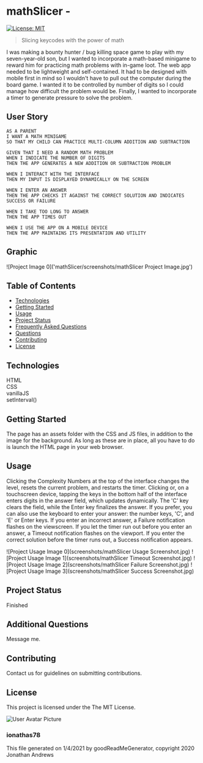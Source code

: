 # mathSlicer - 
[![License: MIT](https://img.shields.io/badge/License-MIT-yellow.svg)](https://opensource.org/licenses/MIT)

> Slicing keycodes with the power of math

I was making a bounty hunter / bug killing space game to play with my seven-year-old son, but I wanted to incorporate a math-based minigame to reward him for practicing math problems with in-game loot.
The web app needed to be lightweight and self-contained. It had to be designed with mobile first in mind so I wouldn't have to pull out the computer during the board game. I wanted it to be controlled by number of digits so I could manage how difficult the problem would be. Finally, I wanted to incorporate a timer to generate pressure to solve the problem.


## User Story

```
AS A PARENT 
I WANT A MATH MINIGAME
SO THAT MY CHILD CAN PRACTICE MULTI-COLUMN ADDITION AND SUBTRACTION
```

```
GIVEN THAT I NEED A RANDOM MATH PROBLEM
WHEN I INDICATE THE NUMBER OF DIGITS
THEN THE APP GENERATES A NEW ADDITION OR SUBTRACTION PROBLEM

WHEN I INTERACT WITH THE INTERFACE
THEN MY INPUT IS DISPLAYED DYNAMICALLY ON THE SCREEN

WHEN I ENTER AN ANSWER
THEN THE APP CHECKS IT AGAINST THE CORRECT SOLUTION AND INDICATES SUCCESS OR FAILURE

WHEN I TAKE TOO LONG TO ANSWER
THEN THE APP TIMES OUT

WHEN I USE THE APP ON A MOBILE DEVICE
THEN THE APP MAINTAINS ITS PRESENTATION AND UTILITY
```
            


## Graphic
![Project Image 0]('mathSlicer/screenshots/mathSlicer Project Image.jpg')

## Table of Contents
* [Technologies](#Technologies)
* [Getting Started](#Getting)
* [Usage](#Usage)
* [Project Status](#Project)
* [Frequently Asked Questions](#FAQ)
* [Questions](#Additional)
* [Contributing](#Contributing)
* [License](#License)
## Technologies
HTML\
CSS\
vanillaJS\
setInterval()

## Getting Started
The page has an assets folder with the CSS and JS files, in addition to the image for the background. As long as these are in place, all you have to do is launch the HTML page in your web browser.


## Usage
Clicking the Complexity Numbers at the top of the interface changes the level, resets the current problem, and restarts the timer. Clicking or, on a touchscreen device, tapping the keys in the bottom half of the interface enters digits in the answer field, which updates dynamically. The 'C' key clears the field, while the Enter key finalizes the answer. If you prefer, you can also use the keyboard to enter your answer: the number keys, 'C', and 'E' or Enter keys.
If you enter an incorrect answer, a Failure notification flashes on the viewscreen. If you let the timer run out before you enter an answer, a Timeout notification flashes on the viewport. If you enter the correct solution before the timer runs out, a Success notification appears.

![Project Usage Image 0](screenshots/mathSlicer Usage Screenshot.jpg)
![Project Usage Image 1](screenshots/mathSlicer Timeout Screenshot.jpg)
![Project Usage Image 2](screenshots/mathSlicer Failure Screenshot.jpg)
![Project Usage Image 3](screenshots/mathSlicer Success Screenshot.jpg)

## Project Status
Finished


## Additional Questions
Message me.

## Contributing
Contact us for guidelines on submitting contributions.

## License
This project is licensed under the The MIT License.

![User Avatar Picture](https://avatars1.githubusercontent.com/u/61706660?v=4)
### ionathas78

This file generated on 1/4/2021 by goodReadMeGenerator, copyright 2020 Jonathan Andrews

